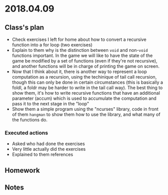 # 2018.04.09 #

## Class's plan ##
- Check exercises I left for home about how to convert a recursive function into a for
  loop (two exercises)
- Explain to them why is the distinction between `void` and non-`void` functions
  important. In the game we will like to have the state of the game be modified by a set
  of functions (even if they're not recursive), and another functions will be in charge of
  printing the game on screen.
- Now that I think about it, there is another way to represent a loop computation as a
  recursion, using the techinique of tail call recursion, though this can only be done in
  certain circumstances (this is basically a foldl, a foldr may be harder to write in the
  tail call way). The best thing to show them, it's how to write recursive functions that
  have an additional parameter (accum) which is used to accumulate the computation and
  pass it to the next stage in the "loop"
- Show them a simple program using the "ncurses" library, code in front of them `hangman`
  to show them how to use the library, and what many of the functions do.

### Executed actions ##
- Asked who had done the exercises
- Very little actually did the exercises
- Explained to them references

## Homework ##

## Notes ##
